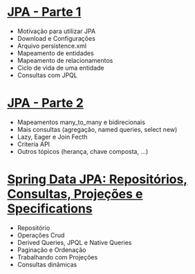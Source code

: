 # <a href="https://github.com/Gedielsonvieira/Spring-Boot--Spring-Data/tree/master/Persistencia-com-JPA-Hibernate">JPA - Parte 1</a>

- Motivação para utilizar JPA
- Download e Configurações
- Arquivo persistence.xml
- Mapeamento de entidades
- Mapeamento de relacionamentos
- Ciclo de vida de uma entidade
- Consultas com JPQL



# <a href="https://github.com/Gedielsonvieira/Spring-Boot--Spring-Data/tree/master/Java-e-JPA-consultas-avancadas-performance-e-modelos-complexos">JPA - Parte 2</a>

- Mapeamentos many_to_many e bidirecionais
- Mais consultas (agregação, named queries, select new)
- Lazy, Eager e Join Fecth
- Criteria API
- Outros tópicos (herança, chave composta, ...)

# <a href="https://github.com/Gedielsonvieira/Spring-Boot--Spring-Data/tree/master/Spring-Data-JPA-Repositorios-Consultas-Projecoes-e-Specifications">Spring Data JPA: Repositórios, Consultas, Projeções e Specifications</a>

- Repositório
- Operações Crud 
- Derived Queries, JPQL e Native Queries
- Paginação e Ordenação
- Trabalhando com Projeções
- Consultas dinâmicas
